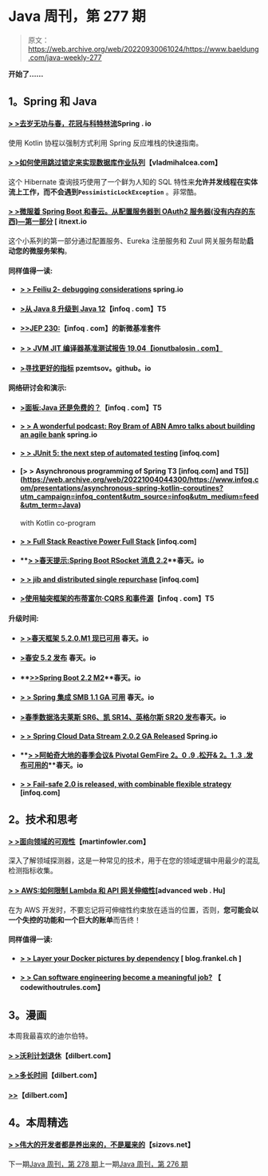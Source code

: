 # Java 周刊，第 277 期

> 原文：<https://web.archive.org/web/20220930061024/https://www.baeldung.com/java-weekly-277>

**开始了……**

## **1。Spring 和 Java**

#### [**> >去岁无功与春，花冠与科特林流**](https://web.archive.org/web/20221004044300/https://spring.io/blog/2019/04/12/going-reactive-with-spring-coroutines-and-kotlin-flow)Spring . io

使用 Kotlin 协程以强制方式利用 Spring 反应堆栈的快速指南。

#### [**> >如何使用跳过锁定来实现数据库作业队列**](https://web.archive.org/web/20221004044300/https://vladmihalcea.com/database-job-queue-skip-locked/)【vladmihalcea.com】

这个 Hibernate 查询技巧使用了一个鲜为人知的 SQL 特性来**允许并发线程在实体流上工作，而不会遇到`PessimisticLockException`** 。非常酷。

#### [**> >微服着 Spring Boot 和春云。从配置服务器到 OAuth2 服务器(没有内存的东西)—第一部分**](https://web.archive.org/web/20221004044300/https://itnext.io/microservices-with-spring-boot-and-spring-cloud-16d2c056ba12) [ itnext.io

这个小系列的第一部分通过配置服务、Eureka 注册服务和 Zuul 网关服务帮助**启动您的微服务架构**。

#### **同样值得一读:**

*   #### [**> > Feiliu 2- debugging considerations**](https://web.archive.org/web/20221004044300/https://spring.io/blog/2019/04/16/flight-of-the-flux-2-debugging-caveats) spring.io

*   #### **[>从 Java 8 升级到 Java 12](https://web.archive.org/web/20221004044300/https://www.infoq.com/articles/upgrading-java-8-to-12?utm_campaign=infoq_content&utm_source=infoq&utm_medium=feed&utm_term=Java)**【infoq . com】T5

*   #### **[>>JEP 230:](https://web.archive.org/web/20221004044300/https://www.infoq.com/news/2019/04/jep-230-microbenchmark-suite?utm_campaign=infoq_content&utm_source=infoq&utm_medium=feed&utm_term=Java)**【infoq . com】的新微基准套件

*   #### [**> > JVM JIT 编译器基准测试报告 19.04【ionutbalosin . com】**](https://web.archive.org/web/20221004044300/https://ionutbalosin.com/2019/04/jvm-jit-compilers-benchmarks-report-19-04/)

*   #### **[>寻找更好的指标](https://web.archive.org/web/20221004044300/https://pzemtsov.github.io/2019/04/13/searching-for-better-indexof.html)** pzemtsov。github。io

#### **网络研讨会和演示:**

*   #### [**>面板:Java 还是免费的？**](https://web.archive.org/web/20221004044300/https://www.infoq.com/presentations/panel-java-free?utm_campaign=infoq_content&utm_source=infoq&utm_medium=feed&utm_term=Java)【infoq . com】T5

*   #### **[> > A wonderful podcast: Roy Bram of ABN Amro talks about building an agile bank](https://web.archive.org/web/20221004044300/https://spring.io/blog/2019/04/11/a-bootiful-podcast-rabobank-s-roy-braam-on-building-an-agile-bank)** spring.io

*   #### **[> > JUnit 5: the next step of automated testing](https://web.archive.org/web/20221004044300/https://www.infoq.com/presentations/junit-5-automated-testing?utm_campaign=infoq_content&utm_source=infoq&utm_medium=feed&utm_term=Java)** [infoq.com]

*   #### [**> > Asynchronous programming of Spring** T3 [infoq.com] and T5]](https://web.archive.org/web/20221004044300/https://www.infoq.com/presentations/asynchronous-spring-kotlin-coroutines?utm_campaign=infoq_content&utm_source=infoq&utm_medium=feed&utm_term=Java)

    with Kotlin co-program
*   #### [**> > Full Stack Reactive Power Full Stack**](https://web.archive.org/web/20221004044300/https://www.infoq.com/presentations/reactive-spring-flux-react?utm_campaign=infoq_content&utm_source=infoq&utm_medium=feed&utm_term=Java) [infoq.com]

*   #### **[> >春天提示:Spring Boot RSocket 消息 2.2](https://web.archive.org/web/20221004044300/https://spring.io/blog/2019/04/15/spring-tips-rsocket-messaging-in-spring-boot-2-2)**春天。io

*   #### **[> > jib and distributed single repurchase](https://web.archive.org/web/20221004044300/https://www.infoq.com/presentations/spinnaker-distributed-monorepo?utm_campaign=infoq_content&utm_source=infoq&utm_medium=feed&utm_term=Java)** [infoq.com]

*   #### [**>使用轴突框架的布蒂富尔·CQRS 和事件源**](https://web.archive.org/web/20221004044300/https://www.infoq.com/presentations/cqrs-event-spring-boot-axon?utm_campaign=infoq_content&utm_source=infoq&utm_medium=feed&utm_term=Java)【infoq . com】T5

#### **升级时间:**

*   #### **[> >春天框架 5.2.0.M1 现已可用](https://web.archive.org/web/20221004044300/https://spring.io/blog/2019/04/10/spring-framework-5-2-0-m1-available-now)** 春天。io

*   #### **[>春安 5.2 发布](https://web.archive.org/web/20221004044300/https://spring.io/blog/2019/04/16/spring-security-5-2-0-m2-released)** 春天。io

*   #### **[>>Spring Boot 2.2 M2](https://web.archive.org/web/20221004044300/https://spring.io/blog/2019/04/16/spring-boot-2-2-m2)**春天。io

*   #### [**> > Spring 集成 SMB 1.1 GA 可用**](https://web.archive.org/web/20221004044300/https://spring.io/blog/2019/04/10/spring-integration-smb-1-1-ga-available) 春天。io

*   #### [**>春季数据洛夫莱斯 SR6、凯 SR14、英格尔斯 SR20 发布**](https://web.archive.org/web/20221004044300/https://spring.io/blog/2019/04/10/spring-data-lovelace-sr6-kay-sr14-ingalls-sr20-released)春天。io

*   #### **[> > Spring Cloud Data Stream 2.0.2 GA Released](https://web.archive.org/web/20221004044300/https://spring.io/blog/2019/04/10/spring-cloud-data-flow-2-0-2-ga-released)** Spring.io

*   #### **[> >阿帕奇大地的春季会议& Pivotal GemFire 2。0 .9 .松开& 2。1 .3 .发布可用的](https://web.archive.org/web/20221004044300/https://spring.io/blog/2019/04/12/spring-session-for-apache-geode-pivotal-gemfire-2-0-9-release-2-1-3-release-available)**春天。io

*   #### **[> > Fail-safe 2.0 is released, with combinable flexible strategy](https://web.archive.org/web/20221004044300/https://www.infoq.com/news/2019/04/failsafe2-released?utm_campaign=infoq_content&utm_source=infoq&utm_medium=feed&utm_term=Java)** [infoq.com]

## **2。技术和思考**

#### [**> >面向领域的可观性**](https://web.archive.org/web/20221004044300/https://martinfowler.com/articles/domain-oriented-observability.html)【martinfowler.com】

深入了解领域探测器，这是一种常见的技术，用于在您的领域逻辑中用最少的混乱检测指标收集。

#### **[> > AWS:如何限制 Lambda 和 API 网关伸缩性](https://web.archive.org/web/20221004044300/https://advancedweb.hu/2019/04/10/limiting_lambda/)**[advanced web . Hu]

在为 AWS 开发时，不要忘记将可伸缩性约束放在适当的位置，否则，**您可能会以一个失控的功能和一个巨大的账单**而告终！

#### **同样值得一读:**

*   #### [**> > Layer your Docker pictures by dependency**](https://web.archive.org/web/20221004044300/https://blog.frankel.ch/layering-docker-images-dependencies/) [ blog.frankel.ch ]

*   #### [**> > Can software engineering become a meaningful job?**](https://web.archive.org/web/20221004044300/https://codewithoutrules.com/2019/04/12/meaningful-programming-work/) 【 codewithoutrules.com】

## **3。漫画**

本周我最喜欢的迪尔伯特。

#### [**> >沃利计划退休**](https://web.archive.org/web/20221004044300/https://dilbert.com/strip/2019-04-14)【dilbert.com】

#### [**> >多长时间**](https://web.archive.org/web/20221004044300/https://dilbert.com/strip/2019-04-12)【dilbert.com】

#### [**>>**](https://web.archive.org/web/20221004044300/https://dilbert.com/strip/2019-04-09)【dilbert.com】

## **4。本周精选**

#### **[> >伟大的开发者都是养出来的，不是雇来的](https://web.archive.org/web/20221004044300/https://sizovs.net/2019/04/10/the-best-developers-are-raised-not-hired/)**【sizovs.net】

下一期[Java 周刊，第 278 期](/web/20221004044300/https://www.baeldung.com/java-weekly-278)上一期[Java 周刊，第 276 期](/web/20221004044300/https://www.baeldung.com/java-weekly-276)